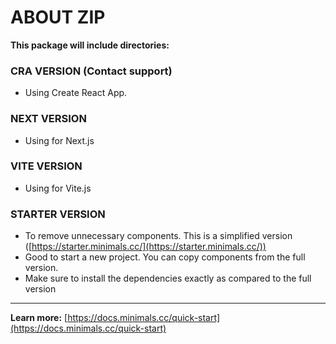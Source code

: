 # ABOUT ZIP

**This package will include directories:**

### CRA VERSION (Contact support)

- Using Create React App.

### NEXT VERSION

- Using for Next.js

### VITE VERSION

- Using for Vite.js

### STARTER VERSION

- To remove unnecessary components. This is a simplified version ([https://starter.minimals.cc/](https://starter.minimals.cc/))
- Good to start a new project. You can copy components from the full version.
- Make sure to install the dependencies exactly as compared to the full version

---

**Learn more:** [https://docs.minimals.cc/quick-start](https://docs.minimals.cc/quick-start)

